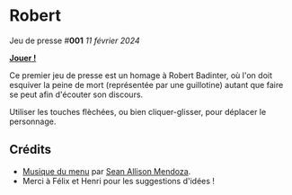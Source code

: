 Robert
======

Jeu de presse #**001** *11 février 2024*

[**Jouer !**](https://eliemichel.github.io/JeuDePresse/Robert)

Ce premier jeu de presse est un homage à Robert Badinter, où l'on doit esquiver la peine de mort (représentée par une guillotine) autant que faire se peut afin d'écouter son discours.

Utiliser les touches flèchées, ou bien cliquer-glisser, pour déplacer le personnage.

Crédits
-------

 - [Musique du menu](https://freesound.org/people/Ncone/sounds/721148/) par [Sean Allison Mendoza](https://soundcloud.com/sean-allison-mendoza).
 - Merci à Félix et Henri pour les suggestions d'idées !
